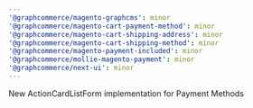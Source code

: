 ```yaml
---
'@graphcommerce/magento-graphcms': minor
'@graphcommerce/magento-cart-payment-method': minor
'@graphcommerce/magento-cart-shipping-address': minor
'@graphcommerce/magento-cart-shipping-method': minor
'@graphcommerce/magento-payment-included': minor
'@graphcommerce/mollie-magento-payment': minor
'@graphcommerce/next-ui': minor
---
```


New ActionCardListForm implementation for Payment Methods
